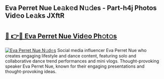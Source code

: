 ## Eva Perret Nue Le𝚊k𝚎d N𝚞𝚍es - Part-h4j Photos Vid𝚎o Le𝚊ks JXftR

# <h2><a href="http://fbaaye3.evod.top/?m=Eva+Perret+Nue">🔗 👉🔴 Eva Perret Nue Vid𝚎o Ph𝚘t𝚘s</a></h2>

[![Eva Perret Nue N𝚞d𝚎s](https://i.imgur.com/8V9OHl7.gif)](http://fbaaye3.evod.top/?m=Eva+Perret+Nue)
Social media influencer Eva Perret Nue who creates engaging lifestyle and dance content, featuring solo and collaborative dance trend performances and mini vlogs. Thought-provoking speaker Eva Perret Nue, known for their engaging presentations and thought-provoking ideas. 
